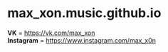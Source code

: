 # max_xon.music.github.io

<b>VK</b> = https://vk.com/max_xon<br/>
<b>Instagram</b> = https://www.instagram.com/max_x0n<br/>
